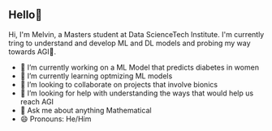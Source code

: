 ## Hello👋

Hi, I'm Melvin, a Masters student at Data ScienceTech Institute. I'm currently tring to understand and develop ML and DL models and probing my way towards AGI🤖. 

- 🔭 I’m currently working on a ML Model that predicts diabetes  in women
- 🌱 I’m currently learning optmizing ML models
- 👯 I’m looking to collaborate on projects that involve bionics 
- 🤔 I’m looking for help with understanding the ways that would help us reach AGI
- 💬 Ask me about anything Mathematical
- 😄 Pronouns: He/Him

